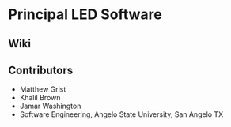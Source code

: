 # Principal LED Software

## Wiki

## Contributors
- Matthew Grist
- Khalil Brown
- Jamar Washington
- Software Engineering, Angelo State University, San Angelo TX
